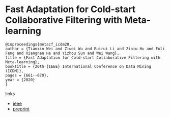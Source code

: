 # Fast Adaptation for Cold-start Collaborative Filtering with Meta-learning

```
@inproceedings{metacf_icdm20,
author = {Tianxin Wei and Ziwei Wu and Ruirui Li and Ziniu Hu and Fuli Feng and Xiangnan He and Yizhou Sun and Wei Wang},
title = {Fast Adaptation for Cold-start Collaborative Filtering with Meta-learning},
booktitle = {20th {IEEE} International Conference on Data Mining (ICDM)},
pages = {661--670},
year = {2020}
}
```

links
- [ieee](https://ieeexplore.ieee.org/document/9338389)
- [preprint](http://staff.ustc.edu.cn/~hexn/papers/ICDM_2020_MetaCF.pdf)
